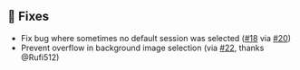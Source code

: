 ## :lady_beetle: Fixes

- Fix bug where sometimes no default session was selected ([#18](https://github.com/hertg/lightdm-neon/issues/18) via [#20](https://github.com/hertg/lightdm-neon/pull/20))
- Prevent overflow in background image selection (via [#22](https://github.com/hertg/lightdm-neon/pull/22), thanks @Rufi512)